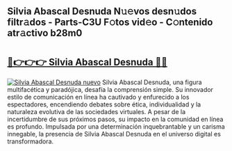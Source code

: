 ## Silvia Abascal Desnuda N𝚞𝚎vos desn𝚞dos filtr𝚊dos - Parts-C3U F𝚘tos vid𝚎o - C𝚘ntenido atr𝚊ctivo b28m0

# <h2><a href="http://mb88gjw.tromn.icu/?c=Silvia+Abascal+Desnuda">🔗👉👉👉 Silvia Abascal Desnuda 🔗🔗</a></h2>

[![Silvia Abascal Desnuda nuevo](https://i.imgur.com/pEAQMta.gif)](http://mb88gjw.tromn.icu/?c=Silvia+Abascal+Desnuda)
Silvia Abascal Desnuda, una figura multifacética y paradójica, desafía la comprensión simple. Su innovador estilo de comunicación en línea ha cautivado y enfurecido a los espectadores, encendiendo debates sobre ética, individualidad y la naturaleza evolutiva de las sociedades virtuales. A pesar de la incertidumbre de sus próximos pasos, su impacto en la comunidad en línea es profundo. Impulsada por una determinación inquebrantable y un carisma innegable, la presencia de Silvia Abascal Desnuda en el universo digital es transformadora.
